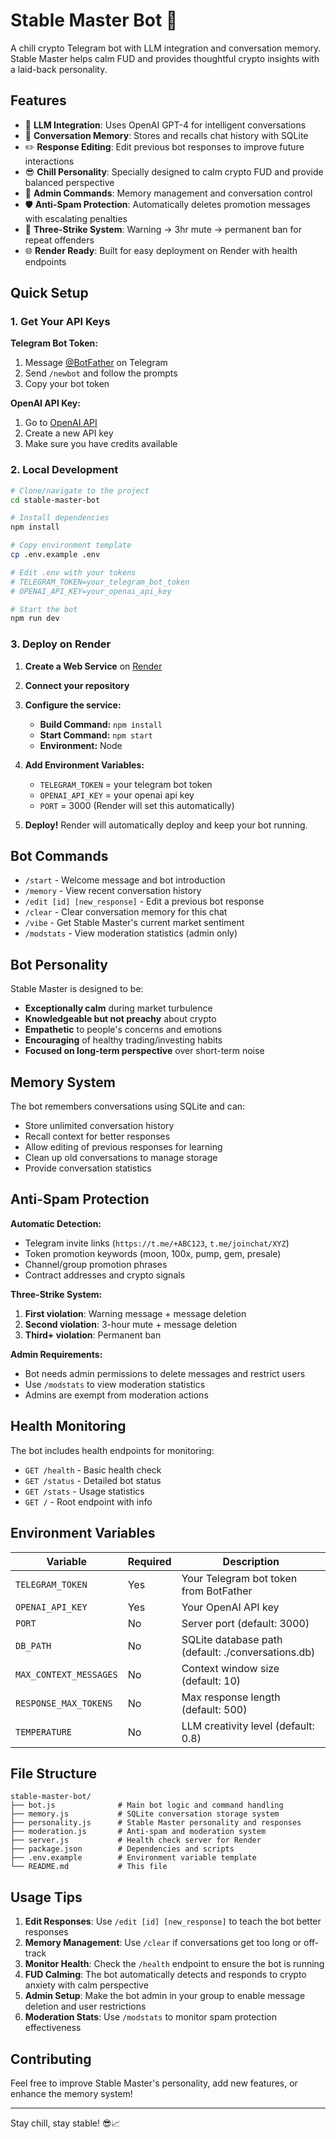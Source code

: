 # Stable Master Bot 🤖

A chill crypto Telegram bot with LLM integration and conversation memory. Stable Master helps calm FUD and provides thoughtful crypto insights with a laid-back personality.

## Features

- 🧠 **LLM Integration**: Uses OpenAI GPT-4 for intelligent conversations
- 💾 **Conversation Memory**: Stores and recalls chat history with SQLite
- ✏️ **Response Editing**: Edit previous bot responses to improve future interactions
- 😎 **Chill Personality**: Specially designed to calm crypto FUD and provide balanced perspective
- 🔧 **Admin Commands**: Memory management and conversation control
- 🛡️ **Anti-Spam Protection**: Automatically deletes promotion messages with escalating penalties
- 🚫 **Three-Strike System**: Warning → 3hr mute → permanent ban for repeat offenders
- 🌐 **Render Ready**: Built for easy deployment on Render with health endpoints

## Quick Setup

### 1. Get Your API Keys

**Telegram Bot Token:**
1. Message [@BotFather](https://t.me/botfather) on Telegram
2. Send `/newbot` and follow the prompts
3. Copy your bot token

**OpenAI API Key:**
1. Go to [OpenAI API](https://platform.openai.com/api-keys)
2. Create a new API key
3. Make sure you have credits available

### 2. Local Development

```bash
# Clone/navigate to the project
cd stable-master-bot

# Install dependencies
npm install

# Copy environment template
cp .env.example .env

# Edit .env with your tokens
# TELEGRAM_TOKEN=your_telegram_bot_token
# OPENAI_API_KEY=your_openai_api_key

# Start the bot
npm run dev
```

### 3. Deploy on Render

1. **Create a Web Service** on [Render](https://render.com)
2. **Connect your repository**
3. **Configure the service:**
   - **Build Command:** `npm install`
   - **Start Command:** `npm start`
   - **Environment:** Node
4. **Add Environment Variables:**
   - `TELEGRAM_TOKEN` = your telegram bot token
   - `OPENAI_API_KEY` = your openai api key
   - `PORT` = 3000 (Render will set this automatically)

5. **Deploy!** Render will automatically deploy and keep your bot running.

## Bot Commands

- `/start` - Welcome message and bot introduction
- `/memory` - View recent conversation history
- `/edit [id] [new_response]` - Edit a previous bot response
- `/clear` - Clear conversation memory for this chat
- `/vibe` - Get Stable Master's current market sentiment
- `/modstats` - View moderation statistics (admin only)

## Bot Personality

Stable Master is designed to be:
- **Exceptionally calm** during market turbulence
- **Knowledgeable but not preachy** about crypto
- **Empathetic** to people's concerns and emotions
- **Encouraging** of healthy trading/investing habits
- **Focused on long-term perspective** over short-term noise

## Memory System

The bot remembers conversations using SQLite and can:
- Store unlimited conversation history
- Recall context for better responses
- Allow editing of previous responses for learning
- Clean up old conversations to manage storage
- Provide conversation statistics

## Anti-Spam Protection

**Automatic Detection:**
- Telegram invite links (`https://t.me/+ABC123`, `t.me/joinchat/XYZ`)
- Token promotion keywords (moon, 100x, pump, gem, presale)
- Channel/group promotion phrases
- Contract addresses and crypto signals

**Three-Strike System:**
1. **First violation**: Warning message + message deletion
2. **Second violation**: 3-hour mute + message deletion  
3. **Third+ violation**: Permanent ban

**Admin Requirements:**
- Bot needs admin permissions to delete messages and restrict users
- Use `/modstats` to view moderation statistics
- Admins are exempt from moderation actions

## Health Monitoring

The bot includes health endpoints for monitoring:
- `GET /health` - Basic health check
- `GET /status` - Detailed bot status
- `GET /stats` - Usage statistics
- `GET /` - Root endpoint with info

## Environment Variables

| Variable | Required | Description |
|----------|----------|-------------|
| `TELEGRAM_TOKEN` | Yes | Your Telegram bot token from BotFather |
| `OPENAI_API_KEY` | Yes | Your OpenAI API key |
| `PORT` | No | Server port (default: 3000) |
| `DB_PATH` | No | SQLite database path (default: ./conversations.db) |
| `MAX_CONTEXT_MESSAGES` | No | Context window size (default: 10) |
| `RESPONSE_MAX_TOKENS` | No | Max response length (default: 500) |
| `TEMPERATURE` | No | LLM creativity level (default: 0.8) |

## File Structure

```
stable-master-bot/
├── bot.js              # Main bot logic and command handling
├── memory.js           # SQLite conversation storage system
├── personality.js      # Stable Master personality and responses
├── moderation.js       # Anti-spam and moderation system
├── server.js           # Health check server for Render
├── package.json        # Dependencies and scripts
├── .env.example        # Environment variable template
└── README.md           # This file
```

## Usage Tips

1. **Edit Responses**: Use `/edit [id] [new_response]` to teach the bot better responses
2. **Memory Management**: Use `/clear` if conversations get too long or off-track
3. **Monitor Health**: Check the `/health` endpoint to ensure the bot is running
4. **FUD Calming**: The bot automatically detects and responds to crypto anxiety with calm perspective
5. **Admin Setup**: Make the bot admin in your group to enable message deletion and user restrictions
6. **Moderation Stats**: Use `/modstats` to monitor spam protection effectiveness

## Contributing

Feel free to improve Stable Master's personality, add new features, or enhance the memory system!

---

Stay chill, stay stable! 😎📈